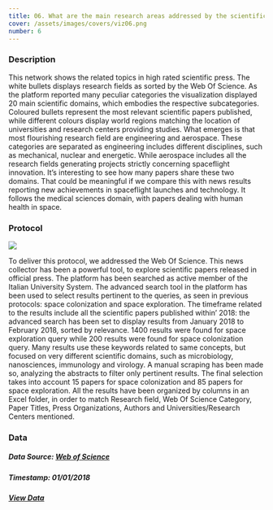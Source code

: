 ```yaml
---
title: 06. What are the main research areas addressed by the scientific press?
cover: /assets/images/covers/viz06.png
number: 6
---
```

### Description
This network shows the related topics in high rated scientific press. The white bullets displays research fields as sorted by the Web Of Science. As the platform reported many peculiar categories
the visualization displayed 20 main scientific domains, which embodies the respective subcategories. Coloured bullets represent the most relevant scientific papers published, while different colours display world regions matching the location of universities and research centers providing studies. What emerges is that most flourishing research field are engineering and aerospace. These categories are separated as engineering includes different disciplines, such as mechanical, nuclear and energetic. While aerospace includes all the research fields generating projects strictly concerning spaceflight innovation. It’s interesting to see how many papers share these two domains. That could be meaningful if we compare this with news results reporting new achievements in spaceflight launches and technology. It follows the medical sciences domain, with papers dealing with human health in space.

### Protocol
<img class="protocolli" src="{{ '/assets/images/protocols/protocol-6.png' | relative_url }}"/>

To deliver this protocol, we addressed the Web Of Science. This news collector has been a powerful tool, to explore scientific papers released in official press.
The platform has been searched as active member of the Italian University System. The advanced search tool in the platform has been used to select results pertinent to the queries, as seen in previous protocols: space colonization and space exploration. The timeframe related to the results include all the scientific papers published within’ 2018: the advanced search has been set to display results from January 2018 to February 2018, sorted by relevance. 1400 results were found for space exploration query while 200 results were found for space colonization query. Many results use these keywords related to same concepts, but focused on very different scientific domains, such as microbiology, nanosciences, immunology and virology. A manual scraping has been made so, analyzing the abstracts to filter only pertinent results. The final selection takes into account 15 papers for space colonization and 85 papers for space exploration. All the results have been organized by columns in an Excel folder, in order to match Research field, Web Of Science Category, Paper Titles, Press Organizations, Authors and Universities/Research Centers mentioned.


### Data
##### Data Source: [Web of Science](http://webofknowledge.com/)
##### Timestamp: 01/01/2018
##### [View Data](https://drive.google.com/open?id=17omvnsFbRZeW4UDxlYzJsVgm95Fsc8TG)
